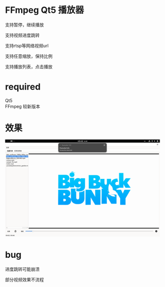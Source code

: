# FFmpeg Qt5 播放器
支持暂停，继续播放 

支持视频进度跳转 

支持rtsp等网络视频url 

支持任意缩放，保持比例 

支持播放列表，点击播放



# required 
Qt5  
FFmpeg 较新版本 

# 效果
![view](img.png)

# bug
进度跳转可能崩溃

部分视频效果不流程